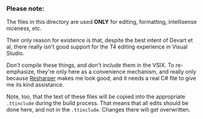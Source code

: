 ﻿### Please note:

The files in this directory are used **ONLY** for editing, formatting, intellisense niceness, etc. 

Their only reason for existence is that, despite the best intent of Devart et al, there really isn't good 
support for the T4 editing experience in Visual Studio.

*Don't* compile these things, and don't include them in the VSIX.
To re-emphasize, they're only here as a convenience mechanism, and really only because [Resharper](https://www.jetbrains.com/resharper/) makes me look good,
and it needs a real C# file to give me its kind assistance.

Note, too, that the text of these files will be copied into the appropriate `.ttinclude`
during the build process. That means that all edits should be done here, and not in the `.ttinclude`. Changes
there will get overwritten.

